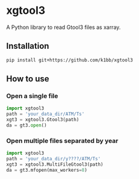 # xgtool3
A Python library to read Gtool3 files as xarray.

## Installation
```sh
pip install git+https://github.com/k1bb/xgtool3
```

## How to use
### Open a single file
```python
import xgtool3
path = 'your_data_dir/ATM/Ts'
xgt3 = xgtool3.Gtool3(path)
da = gt3.open()
```

### Open multiple files separated by year
```python
import xgtool3
path = 'your_data_dir/y????/ATM/Ts'
xgt3 = xgtool3.MultiFileGtool3(path)
da = gt3.mfopen(max_workers=8)
```
